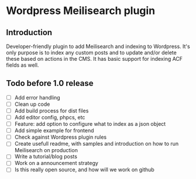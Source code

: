 # Wordpress Meilisearch plugin

## Introduction

Developer-friendly plugin to add Meilisearch and indexing to Wordpress. It's only purpose is to index any custom posts and to update and/or delete these based on actions in the CMS. It has basic support for indexing ACF fields as well.

## Todo before 1.0 release

- [ ] Add error handling
- [ ] Clean up code
- [ ] Add build process for dist files
- [ ] Add editor config, phpcs, etc
- [ ] Feature: add option to configure what to index as a json object
- [ ] Add simple example for frontend
- [ ] Check against Wordpress plugin rules
- [ ] Create usefull readme, with samples and introduction on how to run Meilisearch on production
- [ ] Write a tutorial/blog posts
- [ ] Work on a announcement strategy
- [ ] Is this really open source, and how will we work on github
